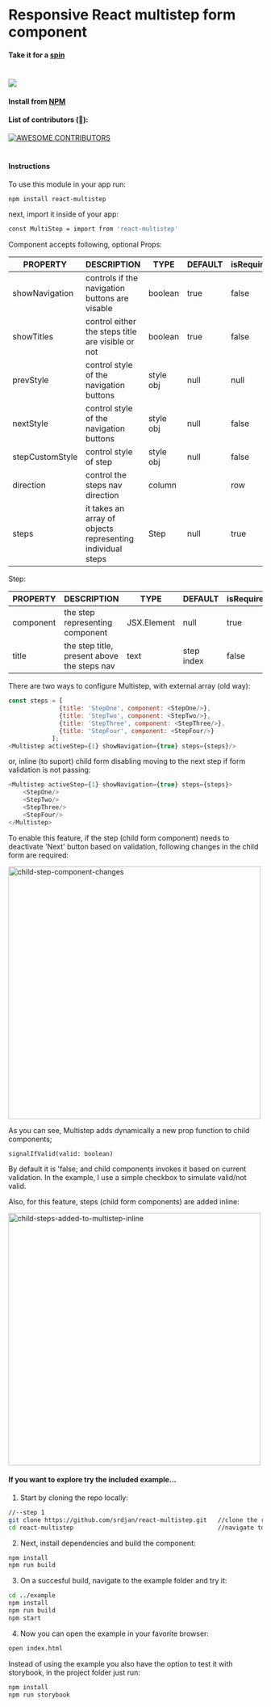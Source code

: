 # Responsive React multistep form component

#### Take it for a [spin](http://srdjan.github.io/react-multistep/)
#


<kbd>
<img border=width="60%" height="auto" src="https://raw.githubusercontent.com/srdjan/react-multistep/master/assets/react-multistep.png"/>
</kbd>

#### Install from [NPM](https://nodei.co/npm/react-multistep/)

#### List of contributors (:raised_hands:):
<a href = "https://github.com/react-multistep/graphs/contributors">
  <img src="https://contrib.rocks/image?repo=srdjan/react-multistep" alt="AWESOME CONTRIBUTORS" />
</a>

# 
#### Instructions

To use this module in your app run:
```sh
npm install react-multistep
```
next, import it inside of your app:
```sh
const MultiStep = import from 'react-multistep'
```

Component accepts following, optional Props: 

| PROPERTY       | DESCRIPTION                                                  | TYPE       | DEFAULT    | isRequired|
|----------------|--------------------------------------------------------------|------------|------------|-----------|
| showNavigation | controls if the navigation buttons are visable               |boolean     |true        |false      |
| showTitles     | control either the steps title are visible or not            |boolean     |true        |false      |
| prevStyle      | control style of the navigation buttons                      |style obj   |null        |null       |
| nextStyle      | control style of the navigation buttons                      |style obj   |null        |false      |
| stepCustomStyle| control style of step                                        |style obj   |null        |false      |
| direction      | control the steps nav direction                              |column||row |row         |false      |
| steps          | it takes an array of objects representing individual steps   |Step        |null        |true       |

Step:

| PROPERTY  | DESCRIPTION                                 | TYPE       | DEFAULT    | isRequired|
|-----------|---------------------------------------------|------------|------------|-----------|
| component | the step representing component             |JSX.Element |null        |true       |
| title     | the step title, present above the steps nav |text        |step index  |false      |


There are two ways to configure Multistep, with external array (old way):
```javascript
const steps = [
              {title: 'StepOne', component: <StepOne/>},
              {title: 'StepTwo', component: <StepTwo/>},
              {title: 'StepThree', component: <StepThree/>},
              {title: 'StepFour', component: <StepFour/>}
            ];
<Multistep activeStep={1} showNavigation={true} steps={steps}/>
```

or, inline (to suport) child form disabling moving to the next step if form validation is not passing:

```javascript
<Multistep activeStep={1} showNavigation={true} steps={steps}>
    <StepOne/>
    <StepTwo/>
    <StepThree/>
    <StepFour/>
</Multistep>
```

To enable this feature, if the step (child form component) needs to deactivate 'Next' button based on validation, following changes in the child form are required:

<img width="500" alt="child-step-component-changes" src="https://user-images.githubusercontent.com/61190/213932636-5f2d8dfe-0f98-457e-9f0f-6a890174a834.png">

As you can see,  Multistep adds dynamically a new prop function to child components;

  `signalIfValid(valid: boolean)`

By default it is 'false; and child components invokes it based on current validation. In the example, I use a simple checkbox to simulate valid/not valid.

Also, for this feature, steps (child form components) are added inline:

<img width="500" alt="child-steps-added-to-multistep-inline" src="https://user-images.githubusercontent.com/61190/213932915-5c9301df-3d6c-4772-b697-be58e80a8851.png">


#### If you want to explore try the included example...

1) Start by cloning the repo locally:

```sh
//--step 1
git clone https://github.com/srdjan/react-multistep.git   //clone the repo
cd react-multistep                                        //navigate to the project folder
```

2)  Next, install dependencies and build the component:

```sh
npm install
npm run build 
```

3) On a succesful build, navigate to the example folder and try it:

```sh
cd ../example
npm install
npm run build
npm start
```

4) Now you can open the example in your favorite browser:

```sh
open index.html
```

Instead of using the example you also have the option to test it with storybook,
in the project folder just run:

```sh
npm install
npm run storybook 
```
